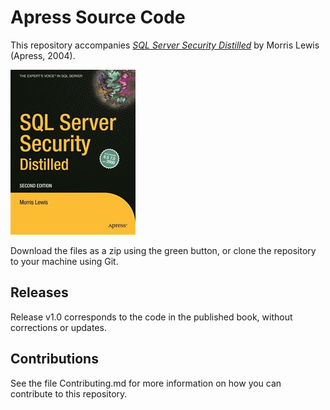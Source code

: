 # Apress Source Code

This repository accompanies [*SQL Server Security Distilled*](http://www.apress.com/9781590592199) by Morris Lewis (Apress, 2004).

![Cover image](9781590592199.jpg)

Download the files as a zip using the green button, or clone the repository to your machine using Git.

## Releases

Release v1.0 corresponds to the code in the published book, without corrections or updates.

## Contributions

See the file Contributing.md for more information on how you can contribute to this repository.
